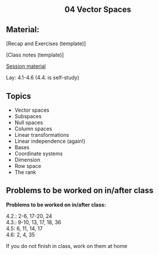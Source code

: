 <h2 align="center">04 Vector Spaces</h2>

## Material:

[Recap and Exercises (template)]

[Class notes (template)]

[Session material](https://viaucdk-my.sharepoint.com/:f:/g/personal/rib_viauc_dk/EgXzFwcFf_tBh8mwVvN0UycBh_gTnjRq8A5x15bFaLKCTg?e=eGwSEq)

<p>Lay:&nbsp;​4.1-4.6 (4.4. is self-study)</p>

## Topics
<ul>
 <li>Vector spaces</li>
 <li>Subspaces</li>
 <li>Null spaces</li>
 <li>Column spaces</li>
 <li>Linear transformations</li>
 <li>Linear independence (again!)</li>
 <li>Bases</li>
 <li>Coordinate systems</li>
 <li>Dimension</li>
 <li>Row space</li>
 <li>The rank</li>
</ul>

## Problems to be worked on in/after class

<p><strong>Problems to be worked on in/after&nbsp;class:</strong></p>
<p>4.2.: 2-6, 17-20, 24<br />
4.3.: 9-10, 13, 17, 18, 36 &nbsp;&nbsp;&nbsp;&nbsp;&nbsp;&nbsp;&nbsp;<br />
4.5: 6, 11, 14, 17 &nbsp;&nbsp;&nbsp;&nbsp;&nbsp;<br />
4.6: 2, 4, 35&nbsp;&nbsp;&nbsp;&nbsp;&nbsp;<br />

If you do not finish in class, work on them at home</p>
